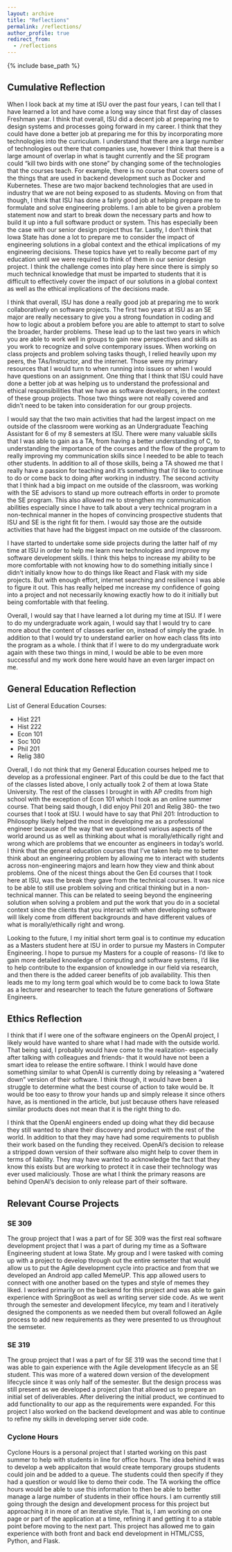 ```yaml
---
layout: archive
title: "Reflections"
permalink: /reflections/
author_profile: true
redirect_from:
  - /reflections
---
```


{% include base_path %}

## Cumulative Reflection
<!-- ====== -->
When I look back at my time at ISU over the past four years, I can tell that I have learned a lot and have come a long way since that first day of classes Freshman year. I think that overall, ISU did a decent job at preparing me to design systems and processes going forward in my career. I think that they could have done a better job at preparing me for this by incorporating more technologies into the curriculum. I understand that there are a large number of technologies out there that companies use, however I think that there is a large amount of overlap in what is taught currently and the SE program could “kill two birds with one stone” by changing some of the technologies that the courses teach. For example, there is no course that covers some of the things that are used in backend development such as Docker and Kubernetes. These are two major backend technologies that are used in industry that we are not being exposed to as students. Moving on from that though, I think that ISU has done a fairly good job at helping prepare me to formulate and solve engineering problems. I am able to be given a problem statement now and start to break down the necessary parts and how to build it up into a full software product or system. This has especially been the case with our senior design project thus far. Lastly, I don’t think that Iowa State has done a lot to prepare me to consider the impact of engineering solutions in a global context and the ethical implications of my engineering decisions. These topics have yet to really become part of my education until we were required to think of them in our senior design project. I think the challenge comes into play here since there is simply so much technical knowledge that must be imparted to students that it is difficult to effectively cover the impact of our solutions in a global context as well as the ethical implications of the decisions made. 

I think that overall, ISU has done a really good job at preparing me to work collaboratively on software projects. The first two years at ISU as an SE major are really necessary to give you a strong foundation in coding and how to logic about a problem before you are able to attempt to start to solve the broader, harder problems. These lead up to the last two years in which you are able to work well in groups to gain new perspectives and skills as you work to recognize and solve contemporary issues. When working on class projects and problem solving tasks though, I relied heavily upon my peers, the TAs/Instructor, and the internet. Those were my primary resources that I would turn to when running into issues or when I would have questions on an assignment. One thing that I think that ISU could have done a better job at was helping us to understand the professional and ethical responsibilities that we have as software developers, in the context of these group projects. Those two things were not really covered and didn’t need to be taken into consideration for our group projects. 

I would say that the two main activities that had the largest impact on me outside of the classroom were working as an Undergraduate Teaching Assistant for 6 of my 8 semesters at ISU. There were many valuable skills that I was able to gain as a TA, from having a better understanding of C, to understanding the importance of the courses and the flow of the program to really improving my communication skills since I needed to be able to teach other students. In addition to all of those skills, being a TA showed me that I really have a passion for teaching and it’s something that I’d like to continue to do or come back to doing after working in industry. The second activity that I think had a big impact on me outside of the classroom, was working with the SE advisors to stand up more outreach efforts in order to promote the SE program. This also allowed me to strengthen my communication abilities especially since I have to talk about a very technical program in a non-technical manner in the hopes of convincing prospective students that ISU and SE is the right fit for them. I would say those are the outside activities that have had the biggest impact on me outside of the classroom.

I have started to undertake some side projects during the latter half of my time at ISU in order to help me learn new technologies and improve my software development skills. I think this helps to increase my ability to be more comfortable with not knowing how to do something initially since I didn’t initially know how to do things like React and Flask with my side projects. But with enough effort, internet searching and resilience I was able to figure it out. This has really helped me increase my confidence of going into a project and not necessarily knowing exactly how to do it initially but being comfortable with that feeling. 

Overall, I would say that I have learned a lot during my time at ISU. If I were to do my undergraduate work again, I would say that I would try to care more about the content of classes earlier on, instead of simply the grade. In addition to that I would try to understand earlier on how each class fits into the program as a whole. I think that if I were to do my undergraduate work again with these two things in mind, I would be able to be even more successful and my work done here would have an even larger impact on me. 

## General Education Reflection
<!-- ====== -->
List of General Education Courses:
-	Hist 221
-	Hist 222
-	Econ 101
-	Soc 100
-	Phil 201
-	Relig 380

Overall, I do not think that my General Education courses helped me to develop as a professional engineer. Part of this could be due to the fact that of the classes listed above, I only actually took 2 of them at Iowa State University. The rest of the classes I brought in with AP credits from high school with the exception of Econ 101 which I took as an online summer course. That being said though, I did enjoy Phil 201 and Relig 380- the two courses that I took at ISU. I would have to say that Phil 201: Introduction to Philosophy likely helped the most in developing me as a professional engineer because of the way that we questioned various aspects of the world around us as well as thinking about what is morally/ethically right and wrong which are problems that we encounter as engineers in today’s world. I think that the general education courses that I’ve taken help me to better think about an engineering problem by allowing me to interact with students across non-engineering majors and learn how they view and think about problems. One of the nicest things about the Gen Ed courses that I took here at ISU, was the break they gave from the technical courses. It was nice to be able to still use problem solving and critical thinking but in a non-technical manner. This can be related to seeing beyond the engineering solution when solving a problem and put the work that you do in a societal context since the clients that you interact with when developing software will likely come from different backgrounds and have different values of what is morally/ethically right and wrong.

Looking to the future, I my initial short term goal is to continue my education as a Masters student here at ISU in order to pursue my Masters in Computer Engineering. I hope to pursue my Masters for a couple of reasons- I’d like to gain more detailed knowledge of computing and software systems, I’d like to help contribute to the expansion of knowledge in our field via research, and then there is the added career benefits of job availability. This then leads me to my long term goal which would be to come back to Iowa State as a lecturer and researcher to teach the future generations of Software Engineers. 

## Ethics Reflection
<!-- ====== -->
I think that if I were one of the software engineers on the OpenAI project, I likely would have wanted to share what I had made with the outside world. That being said, I probably would have come to the realization- especially after talking with colleagues and friends- that it would have not been a smart idea to release the entire software. I think I would have done something similar to what OpenAI is currently doing by releasing a “watered down” version of their software. I think though, it would have been a struggle to determine what the best course of action to take would be. It would be too easy to throw your hands up and simply release it since others have, as is mentioned in the article, but just because others have released similar products does not mean that it is the right thing to do. 

I think that the OpenAI engineers ended up doing what they did because they still wanted to share their discovery and product with the rest of the world. In addition to that they may have had some requirements to publish their work based on the funding they received. OpenAI’s decision to release a stripped down version of their software also might help to cover them in terms of liability. They may have wanted to acknowledge the fact that they know this exists but are working to protect it in case their technology was ever used maliciously. Those are what I think the primary reasons are behind OpenAI’s decision to only release part of their software. 


## Relevant Course Projects
<!-- ====== -->

### SE 309
The group project that I was a part of for SE 309 was the first real software development project that I was a part of during my time as a Software Engineering student at Iowa State. My group and I were tasked with coming up with a project to develop through out the entire semseter that would allow us to put the Agile development cycle into practice and from that we developed an Android app called MemeUP. This app allowed users to connect with one another based on the types and style of memes they liked. I worked primarily on the backend for this project and was able to gain experience with SpringBoot as well as writing server side code. As we went through the semester and development lifecylce, my team and I iteratively designed the components as we needed them but overall followed an Agile process to add new requirements as they were presented to us throughout the semseter. 

### SE 319
The group project that I was a part of for SE 319 was the second time that I was able to gain experience with the Agile development lifecycle as an SE student. This was more of a watered down version of the development lifecycle since it was only half of the semester. But the design process was still present as we developed a project plan that allowed us to prepare an initial set of deliverables. After delivering the initial product, we continued to add functionality to our app as the requirements were expanded. For this project I also worked on the backend development and was able to continue to refine my skills in developing server side code. 

### Cyclone Hours
Cyclone Hours is a personal project that I started working on this past summer to help with students in line for office hours. The idea behind it was to develop a web applicaiton that would create temporary groups students could join and be added to a queue. The students could then specify if they had a question or would like to demo their code. The TA working the office hours would be able to use this information to then be able to better manage a large number of students in their office hours. I am currently still going through the design and development process for this project but approaching it in more of an iterative style. That is, I am working on one page or part of the application at a time, refining it and getting it to a stable point before moving to the next part. This project has allowed me to gain experience with both front and back end development in HTML/CSS, Python, and Flask. 
